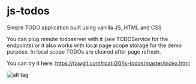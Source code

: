 # js-todos
Simple TODO application built using vanilla JS, HTML and CSS

You can plug remote todoserver with it (see TODOService for the endpoints) or it also works with local page scope storage for the demo purpose. In local scope TODOs are cleared after page refresh.

You can try it here: https://rawgit.com/rpatil26/js-todos/master/index.html

![alt tag](https://raw.githubusercontent.com/rpatil26/js-todos/master/screenshot.png)
